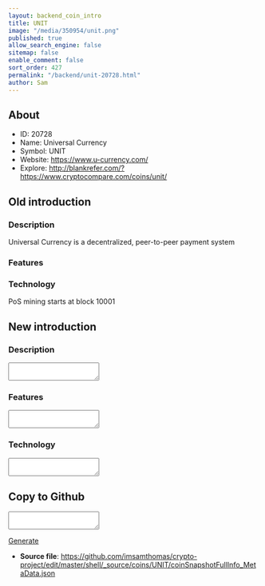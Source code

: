```yaml
---
layout: backend_coin_intro
title: UNIT
image: "/media/350954/unit.png"
published: true
allow_search_engine: false
sitemap: false
enable_comment: false
sort_order: 427
permalink: "/backend/unit-20728.html"
author: Sam
---
```


## About

- ID: 20728
- Name: Universal Currency
- Symbol: UNIT
- Website: https://www.u-currency.com/
- Explore: http://blankrefer.com/?https://www.cryptocompare.com/coins/unit/


## Old introduction

### Description

<p>Universal Currency is a decentralized, peer-to-peer payment system</p>

### Features


### Technology
<p><span>PoS mining starts at block 10001</span></p>



## New introduction


### Description
<textarea id="meta_description" name="description"></textarea>

### Features
<textarea id="meta_features" name="features"></textarea>

### Technology
<textarea id="meta_technology" name="technology"></textarea>


## Copy to Github

<textarea id="coinsnapshotfullinfo_metadata"></textarea>

<a href="#gen" onclick="generateMetaDatJson()">Generate</a>

- **Source file**: <a href="https://github.com/imsamthomas/crypto-project/edit/master/shell/_source/coins/UNIT/coinSnapshotFullInfo_MetaData.json">https://github.com/imsamthomas/crypto-project/edit/master/shell/_source/coins/UNIT/coinSnapshotFullInfo_MetaData.json</a>

